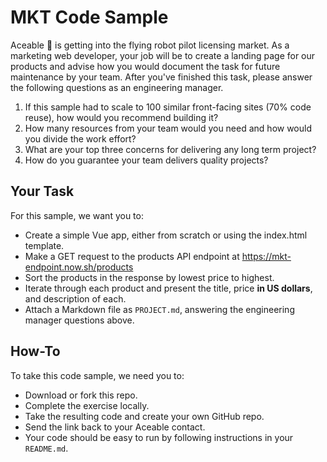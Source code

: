 # MKT Code Sample

Aceable 🤖 is getting into the flying robot pilot licensing market. As a marketing web developer, your job will be to create a landing page for our products and advise how you would document the task for future maintenance by your team. After you've finished this task, please answer the following questions as an engineering manager.

1. If this sample had to scale to 100 similar front-facing sites (70% code reuse), how would you recommend building it?
2. How many resources from your team would you need and how would you divide the work effort?
3. What are your top three concerns for delivering any long term project?
4. How do you guarantee your team delivers quality projects?

## Your Task

For this sample, we want you to:

*   Create a simple Vue app, either from scratch or using the index.html template.
*   Make a GET request to the products API endpoint at https://mkt-endpoint.now.sh/products
*   Sort the products in the response by lowest price to highest.
*   Iterate through each product and present the title, price **in US dollars**, and description of each.
*   Attach a Markdown file as `PROJECT.md`, answering the engineering manager questions above.

## How-To

To take this code sample, we need you to:

*   Download or fork this repo.
*   Complete the exercise locally.
*   Take the resulting code and create your own GitHub repo. 
*   Send the link back to your Aceable contact.
*   Your code should be easy to run by following instructions in your `README.md`.
